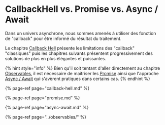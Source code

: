 # CallbackHell vs. Promise vs. Async / Await

Dans un univers asynchrone, nous sommes amenés à utiliser des fonction de "callback" pour être informé du résultat du traitement.

Le chapitre [Callback Hell](callback-hell.md) présente les limitations des "callback" "classiques" puis les chapitres suivants présentent progressivement des solutions de plus en plus élégantes et puissantes.

{% hint style="info" %}
Bien qu'il soit tentant d'aller directement au chapitre [Observables](../observables/), il est nécessaire de maitriser les [Promise](promise.md) ainsi que l'approche [Async / Await](async-await.md) qui s'avèrent pratiques dans certains cas.
{% endhint %}

{% page-ref page="callback-hell.md" %}

{% page-ref page="promise.md" %}

{% page-ref page="async-await.md" %}

{% page-ref page="../observables/" %}



